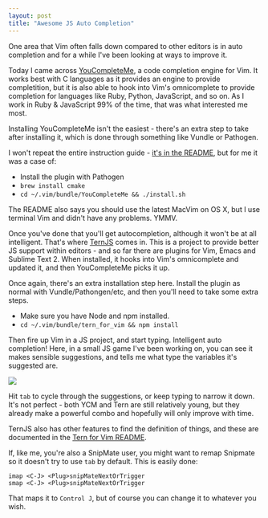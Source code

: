 ```yaml
---
layout: post
title: "Awesome JS Auto Completion"
---
```


One area that Vim often falls down compared to other editors is in auto completion and for a while I've been looking at ways to improve it.

Today I came across [YouCompleteMe](https://github.com/Valloric/YouCompleteMe), a code completion engine for Vim. It works best with C languages as it provides an engine to provide completition, but it is also able to hook into Vim's omnicomplete to provide completion for languages like Ruby, Python, JavaScript, and so on. As I work in Ruby & JavaScript 99% of the time, that was what interested me most.

Installing YouCompleteMe isn't the easiest - there's an extra step to take after installing it, which is done through something like Vundle or Pathogen.

I won't repeat the entire instruction guide - [it's in the README](https://github.com/Valloric/YouCompleteMe#mac-os-x-super-quick-installation), but for me it was a case of:

- Install the plugin with Pathogen
- `brew install cmake`
- `cd ~/.vim/bundle/YouCompleteMe && ./install.sh`

The README also says you should use the latest MacVim on OS X, but I use terminal Vim and didn't have any problems. YMMV.

Once you've done that you'll get autocompletion, although it won't be at all intelligent. That's where [TernJS](https://github.com/marijnh/tern_for_vim) comes in. This is a project to provide better JS support within editors - and so far there are plugins for Vim, Emacs and Sublime Text 2. When installed, it hooks into Vim's omnicomplete and updated it, and then YouCompleteMe picks it up.

Once again, there's an extra installation step here. Install the plugin as normal with Vundle/Pathongen/etc, and then you'll need to take some extra steps.

- Make sure you have Node and npm installed.
- `cd ~/.vim/bundle/tern_for_vim && npm install`

Then fire up Vim in a JS project, and start typing. Intelligent auto completion! Here, in a small JS game I've been working on, you can see it makes sensible suggestions, and tells me what type the variables it's suggested are.

![](http://cl.ly/image/0C170s2t1b21/Screen%20Shot%202013-08-21%20at%2015.03.41.png)

Hit `tab` to cycle through the suggestions, or keep typing to narrow it down. It's not perfect - both YCM and Tern are still relatively young, but they already make a powerful combo and hopefully will only improve with time.

TernJS also has other features to find the definition of things, and these are documented in the [Tern for Vim README](https://github.com/marijnh/tern_for_vim).

If, like me, you're also a SnipMate user, you might want to remap Snipmate so it doesn't try to use `tab` by default. This is easily done:

    imap <C-J> <Plug>snipMateNextOrTrigger
    smap <C-J> <Plug>snipMateNextOrTrigger

That maps it to `Control J`, but of course you can change it to whatever you wish.
